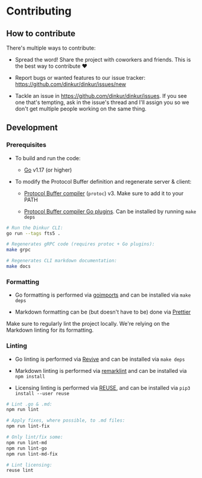 <!--
Dinkur the task time tracking utility.
<https://github.com/dinkur/dinkur>

SPDX-FileCopyrightText: 2021 Kalle Fagerberg
SPDX-License-Identifier: CC-BY-4.0
-->

# Contributing

## How to contribute

There's multiple ways to contribute:

- Spread the word! Share the project with coworkers and friends. This is the
  best way to contribute :heart:

- Report bugs or wanted features to our issue tracker:
  <https://github.com/dinkur/dinkur/issues/new>

- Tackle an issue in <https://github.com/dinkur/dinkur/issues>. If you see one
  that's tempting, ask in the issue's thread and I'll assign you so we don't get
  multiple people working on the same thing.

## Development

### Prerequisites

- To build and run the code:

  - [Go](https://go.dev/) v1.17 (or higher)

- To modify the Protocol Buffer definition and regenerate server & client:

  - [Protocol Buffer compiler](https://grpc.io/docs/protoc-installation/)
    (`protoc`) v3. Make sure to add it to your PATH

  - [Protocol Buffer compiler Go plugins](https://grpc.io/docs/languages/go/quickstart/#prerequisites).
    Can be installed by running `make deps`

```sh
# Run the Dinkur CLI:
go run --tags fts5 .

# Regenerates gRPC code (requires protoc + Go plugins):
make grpc

# Regenerates CLI markdown documentation:
make docs
```

### Formatting

- Go formatting is performed via [goimports](https://pkg.go.dev/golang.org/x/tools/cmd/goimports)
  and can be installed via `make deps`

- Markdown formatting can be (but doesn't have to be) done via [Prettier](https://prettier.io/)

Make sure to regularly lint the project locally. We're relying on the Markdown
linting for its formatting.

### Linting

- Go linting is performed via [Revive](https://revive.sh) and can be installed
  via `make deps`

- Markdown linting is performed via [remarklint](https://github.com/remarkjs/remark-lint)
  and can be installed via `npm install`

- Licensing linting is performed via [REUSE](https://reuse.software/), and can
  be installed via `pip3 install --user reuse`

```sh
# Lint .go & .md:
npm run lint

# Apply fixes, where possible, to .md files:
npm run lint-fix

# Only lint/fix some:
npm run lint-md
npm run lint-go
npm run lint-md-fix

# Lint licensing:
reuse lint
```
